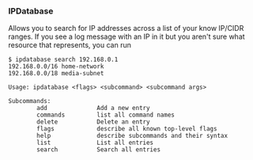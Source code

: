 ### IPDatabase

Allows you to search for IP addresses across a list of your know IP/CIDR ranges.  If you see a log message with an IP in it but you aren't sure what resource that represents, you can run

```
$ ipdatabase search 192.168.0.1  
192.168.0.0/16 home-network
192.168.0.0/18 media-subnet
```



```
Usage: ipdatabase <flags> <subcommand> <subcommand args>

Subcommands:
        add              Add a new entry
        commands         list all command names
        delete           Delete an entry
        flags            describe all known top-level flags
        help             describe subcommands and their syntax
        list             List all entries
        search           Search all entries

```